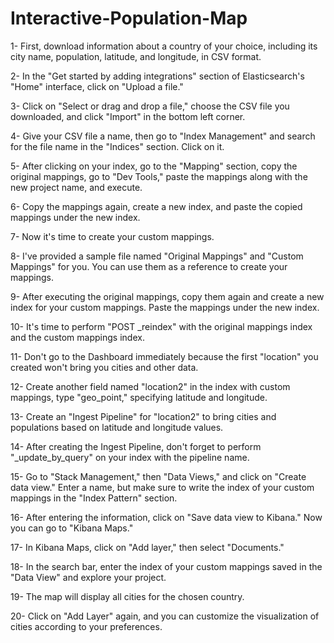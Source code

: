 # Interactive-Population-Map


1- First, download information about a country of your choice, including its city name, population, latitude, and longitude, in CSV format.

2- In the "Get started by adding integrations" section of Elasticsearch's "Home" interface, click on "Upload a file."

3- Click on "Select or drag and drop a file," choose the CSV file you downloaded, and click "Import" in the bottom left corner.

4- Give your CSV file a name, then go to "Index Management" and search for the file name in the "Indices" section. Click on it.

5- After clicking on your index, go to the "Mapping" section, copy the original mappings, go to "Dev Tools," paste the mappings along with the new project name, and execute.

6- Copy the mappings again, create a new index, and paste the copied mappings under the new index.

7- Now it's time to create your custom mappings.

8- I've provided a sample file named "Original Mappings" and "Custom Mappings" for you. You can use them as a reference to create your mappings.

9- After executing the original mappings, copy them again and create a new index for your custom mappings. Paste the mappings under the new index.

10- It's time to perform "POST _reindex" with the original mappings index and the custom mappings index.

11- Don't go to the Dashboard immediately because the first "location" you created won't bring you cities and other data.

12- Create another field named "location2" in the index with custom mappings, type "geo_point," specifying latitude and longitude.

13- Create an "Ingest Pipeline" for "location2" to bring cities and populations based on latitude and longitude values.

14- After creating the Ingest Pipeline, don't forget to perform "_update_by_query" on your index with the pipeline name.

15- Go to "Stack Management," then "Data Views," and click on "Create data view." Enter a name, but make sure to write the index of your custom mappings in the "Index Pattern" section.

16- After entering the information, click on "Save data view to Kibana." Now you can go to "Kibana Maps."

17- In Kibana Maps, click on "Add layer," then select "Documents."

18- In the search bar, enter the index of your custom mappings saved in the "Data View" and explore your project.

19- The map will display all cities for the chosen country.

20- Click on "Add Layer" again, and you can customize the visualization of cities according to your preferences.
